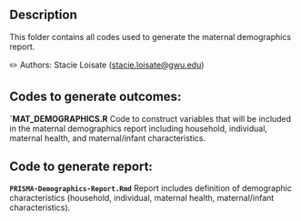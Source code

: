 ## Description

This folder contains all codes used to generate the maternal demographics report. 

✏️ Authors: Stacie Loisate (stacie.loisate@gwu.edu)

## Codes to generate outcomes:

**`MAT_DEMOGRAPHICS.R** Code to construct variables that will be included in the maternal demographics report including household, individual, maternal health, and maternal/infant characteristics. 

## Code to generate report:

**`PRISMA-Demographics-Report.Rmd`** Report includes definition of demographic characteristics (household, individual, maternal health, maternal/infant characteristics). 
